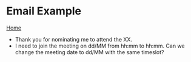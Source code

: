 # Email Example

[Home](index.md)

- Thank you for nominating me to attend the XX.
- I need to join the meeting on dd/MM from hh:mm to hh:mm. Can we change the meeting date to dd/MM with the same timeslot?
